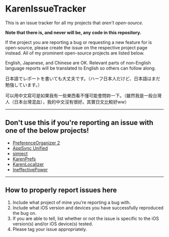 # KarenIssueTracker

This is an issue tracker for all my projects that _aren't open-source_.

**Note that there is, and never will be, any code in this repository.**

If the project you are reporting a bug or requesting a new feature for is open-source, please create the issue on the respective project page instead. All of my prominent open-source projects are listed below.

English, Japanese, and Chinese are OK. Relevant parts of non-English language reports will be translated to English so others can follow along.

日本語でレポートを書いても大丈夫です。（ハーフ日本人だけど、日本語はまだ勉強しています。）

可以用中文寫可是如果我有一些東西看不懂可能會問妳一下。（雖然我是一般台灣人（日本台灣混血），我的中文沒有很好。其實日文比較好ww）

---

## Don't use this if you're reporting an issue with one of the below projects!

* [PreferenceOrganizer 2](https://github.com/angelXwind/PreferenceOrganizer2)
* [AppSync Unified](https://github.com/angelXwind/AppSync)
* [simject](https://github.com/angelXwind/simject)
* [KarenPrefs](https://github.com/angelXwind/KarenPrefs)
* [KarenLocalizer](https://github.com/angelXwind/KarenLocalizer)
* [IneffectivePower](https://github.com/angelXwind/IneffectivePower)

---

## How to properly report issues here

1. Include what project of mine you're reporting a bug with.
1. Include what iOS version and devices you have successfully reproduced the bug on.
1. If you are able to tell, list whether or not the issue is specific to the iOS version(s) and/or iOS device(s) tested.
1. Please tag your issue appropriately.
